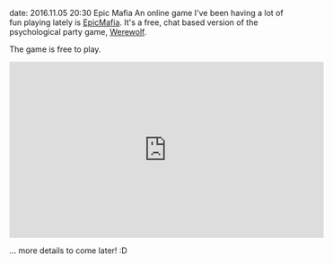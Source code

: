 date: 2016.11.05 20:30
Epic Mafia
An online game I've been having a lot of fun playing lately is [EpicMafia](//epicmafia.com/). It's a free, chat based version of the psychological party game, [Werewolf](https://en.wikipedia.org/wiki/Mafia_%28party_game%29). 

The game is free to play.

<iframe width="560" height="315" src="https://www.youtube.com/embed/ecscNq1NYgI" frameborder="0" allowfullscreen></iframe>

... more details to come later! :D